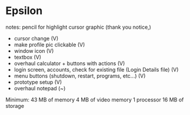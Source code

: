 # Epsilon

notes:
pencil for highlight cursor graphic (thank you notice,)

- cursor change (V)
- make profile pic clickable (V)
- window icon (V)
- textbox (V)
- overhaul calculator + buttons with actions (V)
- login screen, accounts, check for existing file (Login Details file) (V)
- menu buttons (shutdown, restart, programs, etc...) (V)
- prototype setup (V)
- overhaul notepad (~)

Minimum:
43 MB of memory
4 MB of video memory
1 processor
16 MB of storage